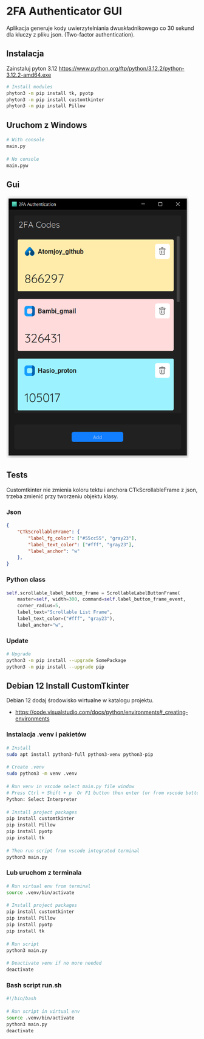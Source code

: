 # 2FA Authenticator GUI

Aplikacja generuje kody uwierzytelniania dwuskładnikowego co 30 sekund dla kluczy z pliku json. (Two-factor authentication).

## Instalacja

Zainstaluj pyton 3.12 <https://www.python.org/ftp/python/3.12.2/python-3.12.2-amd64.exe>

```sh
# Install modules
phyton3 -m pip install tk, pyotp
phyton3 -m pip install customtkinter
phyton3 -m pip install Pillow
```

## Uruchom z Windows

```sh
# With console
main.py

# No console
main.pyw
```

## Gui

<img src="https://raw.githubusercontent.com/atomjoy/2fa-gui/main/2FA_Python.png" width="480">

## Tests

Customtkinter nie zmienia koloru tektu i anchora CTkScrollableFrame z json, trzeba zmienić przy tworzeniu objektu klasy.

### Json

```json
{
    "CTkScrollableFrame": {
        "label_fg_color": ["#55cc55", "gray23"],
        "label_text_color": ["#fff", "gray23"],
        "label_anchor": "w"
    },
}
```

### Python class

```python
self.scrollable_label_button_frame = ScrollableLabelButtonFrame(
    master=self, width=300, command=self.label_button_frame_event, 
    corner_radius=5,
    label_text="Scrollable List Frame",    
    label_text_color=("#fff", "gray23"),
    label_anchor="w",
```

### Update

```sh
# Upgrade
python3 -m pip install --upgrade SomePackage
python3 -m pip install --upgrade pip
```

## Debian 12 Install CustomTkinter

Debian 12 dodaj środowisko wirtualne w katalogu projektu.

- <https://code.visualstudio.com/docs/python/environments#_creating-environments>

### Instalacja .venv i pakietów

```sh
# Install
sudo apt install python3-full python3-venv python3-pip

# Create .venv
sudo python3 -m venv .venv

# Run venv in vscode select main.py file window
# Press Ctrl + Shift + p  Or F1 button then enter (or from vscode bottom bar):
Python: Select Interpreter

# Install project packages
pip install customtkinter
pip install Pillow
pip install pyotp
pip install tk

# Then run script from vscode integrated terminal
python3 main.py
```

### Lub uruchom z terminala

```sh
# Run virtual env from terminal
source .venv/bin/activate

# Install project packages
pip install customtkinter
pip install Pillow
pip install pyotp
pip install tk

# Run script
python3 main.py

# Deactivate venv if no more needed
deactivate
```

### Bash script run.sh

```sh
#!/bin/bash

# Run script in virtual env
source .venv/bin/activate
python3 main.py
deactivate
```
